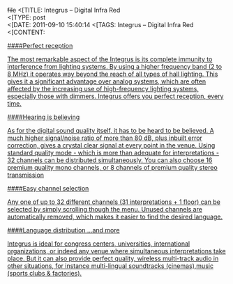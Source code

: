 ~~file~~
<[TITLE: 	Integrus – Digital Infra Red 	
<[TYPE: 	post	
<[DATE: 	2011-09-10 15:40:14	
<[TAGS: 	Integrus – Digital Infra Red	
<[CONTENT: 	

<a href="http://congressrental.com.au/wp-content/uploads/2011/09/integrus_pic.jpg">



####Perfect reception



The most remarkable aspect of the Integrus is its complete immunity to interference from lighting systems. By using a higher frequency band (2 to 8 MHz) it operates way beyond the reach of all types of hall lighting. This gives it a significant advantage over analog systems, which are often affected by the increasing use of high-frequency lighting systems, especially those with dimmers. Integrus offers you perfect reception, every time.





####Hearing is believing



As for the digital sound quality itself, it has to be heard to be believed. A much higher signal/noise ratio of more than 80 dB, plus inbuilt error correction, gives a crystal clear signal at every point in the venue. Using standard quality mode - which is more than adequate for interpretations - 32 channels can be distributed simultaneously. You can also choose 16 premium quality mono channels, or 8 channels of premium quality stereo transmission





####Easy channel selection



Any one of up to 32 different channels (31 interpretations + 1 floor) can be selected by simply scrolling though the menu. Unused channels are automatically removed, which makes it easier to find the desired language.





####Language distribution ...and more



Integrus is ideal for congress centers, universities, international organizations, or indeed any venue where simultaneous interpretations take place. But it can also provide perfect quality, wireless multi-track audio in other situations, for instance multi-lingual soundtracks (cinemas),music (sports clubs &amp; factories).



